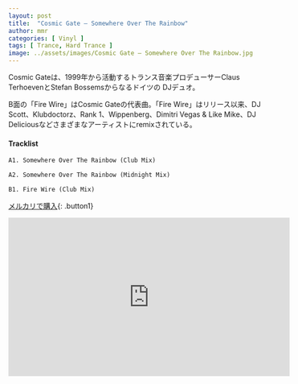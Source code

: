```yaml
---
layout: post
title:  "Cosmic Gate – Somewhere Over The Rainbow"
author: mmr
categories: [ Vinyl ]
tags: [ Trance, Hard Trance ]
image: ../assets/images/Cosmic Gate – Somewhere Over The Rainbow.jpg
---
```


Cosmic Gateは、1999年から活動するトランス音楽プロデューサーClaus TerhoevenとStefan Bossemsからなるドイツの DJデュオ。

B面の「Fire Wire」はCosmic Gateの代表曲。「Fire Wire」はリリース以来、DJ Scott、Klubdoctorz、Rank 1、Wippenberg、Dimitri Vegas & Like Mike、DJ Deliciousなどさまざまなアーティストにremixされている。

#### Tracklist
```md
A1. Somewhere Over The Rainbow (Club Mix)

A2. Somewhere Over The Rainbow (Midnight Mix)

B1. Fire Wire (Club Mix)
```

[メルカリで購入](https://jp.mercari.com/item/m73399445276?afid=6142608987){: .button1}

<iframe width="560" height="315" src="https://www.youtube.com/embed/Fgp6SVuQUuk?si=NLnYehskiMiakT87" title="YouTube video player" frameborder="0" allow="accelerometer; autoplay; clipboard-write; encrypted-media; gyroscope; picture-in-picture; web-share" referrerpolicy="strict-origin-when-cross-origin" allowfullscreen></iframe>